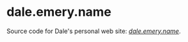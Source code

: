 dale.emery.name
===============

Source code for
Dale's personal web site:
_[dale.emery.name](https://dale.emery.name/)_.
